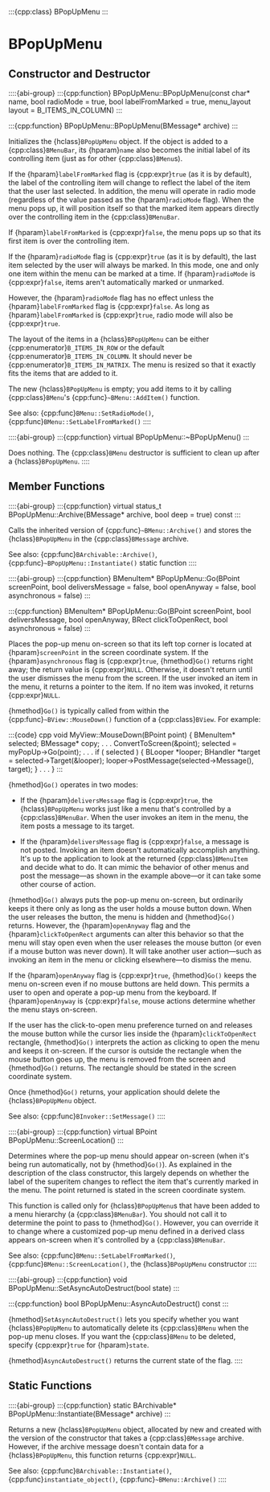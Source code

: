 :::{cpp:class} BPopUpMenu
:::

# BPopUpMenu

## Constructor and Destructor

::::{abi-group}
:::{cpp:function} BPopUpMenu::BPopUpMenu(const char* name, bool radioMode = true, bool labelFromMarked = true, menu_layout layout = B_ITEMS_IN_COLUMN)
:::

:::{cpp:function} BPopUpMenu::BPopUpMenu(BMessage* archive)
:::

Initializes the {hclass}`BPopUpMenu` object. If the object is added to a
{cpp:class}`BMenuBar`, its {hparam}`name` also becomes the initial label of
its controlling item (just as for other {cpp:class}`BMenu`s).

If the {hparam}`labelFromMarked` flag is {cpp:expr}`true` (as it is by
default), the label of the controlling item will change to reflect the
label of the item that the user last selected. In addition, the menu will
operate in radio mode (regardless of the value passed as the
{hparam}`radioMode` flag). When the menu pops up, it will position itself
so that the marked item appears directly over the controlling item in the
{cpp:class}`BMenuBar`.

If {hparam}`labelFromMarked` is {cpp:expr}`false`, the menu pops up so that
its first item is over the controlling item.

If the {hparam}`radioMode` flag is {cpp:expr}`true` (as it is by default),
the last item selected by the user will always be marked. In this mode, one
and only one item within the menu can be marked at a time. If
{hparam}`radioMode` is {cpp:expr}`false`, items aren't automatically marked
or unmarked.

However, the {hparam}`radioMode` flag has no effect unless the
{hparam}`labelFromMarked` flag is {cpp:expr}`false`. As long as
{hparam}`labelFromMarked` is {cpp:expr}`true`, radio mode will also be
{cpp:expr}`true`.

The layout of the items in a {hclass}`BPopUpMenu` can be either
{cpp:enumerator}`B_ITEMS_IN_ROW` or the default
{cpp:enumerator}`B_ITEMS_IN_COLUMN`. It should never be
{cpp:enumerator}`B_ITEMS_IN_MATRIX`. The menu is resized so that it exactly
fits the items that are added to it.

The new {hclass}`BPopUpMenu` is empty; you add items to it by calling
{cpp:class}`BMenu`'s {cpp:func}`~BMenu::AddItem()` function.

See also: {cpp:func}`BMenu::SetRadioMode()`,
{cpp:func}`BMenu::SetLabelFromMarked()`
::::

::::{abi-group}
:::{cpp:function} virtual BPopUpMenu::~BPopUpMenu()
:::

Does nothing. The {cpp:class}`BMenu` destructor is sufficient to clean up
after a {hclass}`BPopUpMenu`.
::::

## Member Functions

::::{abi-group}
:::{cpp:function} virtual status_t BPopUpMenu::Archive(BMessage* archive, bool deep = true) const
:::

Calls the inherited version of {cpp:func}`~BMenu::Archive()` and stores the
{hclass}`BPopUpMenu` in the {cpp:class}`BMessage` archive.

See also: {cpp:func}`BArchivable::Archive()`,
{cpp:func}`~BPopUpMenu::Instantiate()` static function
::::

::::{abi-group}
:::{cpp:function} BMenuItem* BPopUpMenu::Go(BPoint screenPoint, bool deliversMessage = false, bool openAnyway = false, bool asynchronous = false)
:::

:::{cpp:function} BMenuItem* BPopUpMenu::Go(BPoint screenPoint, bool deliversMessage, bool openAnyway, BRect clickToOpenRect, bool asynchronous = false)
:::

Places the pop-up menu on-screen so that its left top corner is located at
{hparam}`screenPoint` in the screen coordinate system. If the
{hparam}`asynchronous` flag is {cpp:expr}`true`, {hmethod}`Go()` returns
right away; the return value is {cpp:expr}`NULL`. Otherwise, it doesn't
return until the user dismisses the menu from the screen. If the user
invoked an item in the menu, it returns a pointer to the item. If no item
was invoked, it returns {cpp:expr}`NULL`.

{hmethod}`Go()` is typically called from within the
{cpp:func}`~BView::MouseDown()` function of a {cpp:class}`BView`. For
example:

:::{code} cpp
void MyView::MouseDown(BPoint point)
{
   BMenuItem* selected;
   BMessage* copy;
   . . .
   ConvertToScreen(&point);
   selected = myPopUp->Go(point);
   . . .
   if ( selected ) {
      BLooper *looper;
      BHandler *target = selected->Target(&looper);
      looper->PostMessage(selected->Message(), target);
   }
   . . .
}
:::

{hmethod}`Go()` operates in two modes:

- If the {hparam}`deliversMessage` flag is {cpp:expr}`true`, the
  {hclass}`BPopUpMenu` works just like a menu that's controlled by a
  {cpp:class}`BMenuBar`. When the user invokes an item in the menu, the
  item posts a message to its target.

- If the {hparam}`deliversMessage` flag is {cpp:expr}`false`, a message is
  not posted. Invoking an item doesn't automatically accomplish anything.
  It's up to the application to look at the returned {cpp:class}`BMenuItem`
  and decide what to do. It can mimic the behavior of other menus and post
  the message—as shown in the example above—or it can take some other
  course of action.

{hmethod}`Go()` always puts the pop-up menu on-screen, but ordinarily keeps
it there only as long as the user holds a mouse button down. When the user
releases the button, the menu is hidden and {hmethod}`Go()` returns.
However, the {hparam}`openAnyway` flag and the {hparam}`clickToOpenRect`
arguments can alter this behavior so that the menu will stay open even when
the user releases the mouse button (or even if a mouse button was never
down). It will take another user action—such as invoking an item in the
menu or clicking elsewhere—to dismiss the menu.

If the {hparam}`openAnyway` flag is {cpp:expr}`true`, {hmethod}`Go()` keeps
the menu on-screen even if no mouse buttons are held down. This permits a
user to open and operate a pop-up menu from the keyboard. If
{hparam}`openAnyway` is {cpp:expr}`false`, mouse actions determine whether
the menu stays on-screen.

If the user has the click-to-open menu preference turned on and releases
the mouse button while the cursor lies inside the {hparam}`clickToOpenRect`
rectangle, {hmethod}`Go()` interprets the action as clicking to open the
menu and keeps it on-screen. If the cursor is outside the rectangle when
the mouse button goes up, the menu is removed from the screen and
{hmethod}`Go()` returns. The rectangle should be stated in the screen
coordinate system.

Once {hmethod}`Go()` returns, your application should delete the
{hclass}`BPopUpMenu` object.

See also: {cpp:func}`BInvoker::SetMessage()`
::::

::::{abi-group}
:::{cpp:function} virtual BPoint BPopUpMenu::ScreenLocation()
:::

Determines where the pop-up menu should appear on-screen (when it's being
run automatically, not by {hmethod}`Go()`). As explained in the description
of the class constructor, this largely depends on whether the label of the
superitem changes to reflect the item that's currently marked in the menu.
The point returned is stated in the screen coordinate system.

This function is called only for {hclass}`BPopUpMenu`s that have been added
to a menu hierarchy (a {cpp:class}`BMenuBar`). You should not call it to
determine the point to pass to {hmethod}`Go()`. However, you can override
it to change where a customized pop-up menu defined in a derived class
appears on-screen when it's controlled by a {cpp:class}`BMenuBar`.

See also: {cpp:func}`BMenu::SetLabelFromMarked()`,
{cpp:func}`BMenu::ScreenLocation()`, the {hclass}`BPopUpMenu` constructor
::::

::::{abi-group}
:::{cpp:function} void BPopUpMenu::SetAsyncAutoDestruct(bool state)
:::

:::{cpp:function} bool BPopUpMenu::AsyncAutoDestruct() const
:::

{hmethod}`SetAsyncAutoDestruct()` lets you specify whether you want
{hclass}`BPopUpMenu` to automatically delete its {cpp:class}`BMenu` when
the pop-up menu closes. If you want the {cpp:class}`BMenu` to be deleted,
specify {cpp:expr}`true` for {hparam}`state`.

{hmethod}`AsyncAutoDestruct()` returns the current state of the flag.
::::

## Static Functions

::::{abi-group}
:::{cpp:function} static BArchivable* BPopUpMenu::Instantiate(BMessage* archive)
:::

Returns a new {hclass}`BPopUpMenu` object, allocated by new and created
with the version of the constructor that takes a {cpp:class}`BMessage`
archive. However, if the archive message doesn't contain data for a
{hclass}`BPopUpMenu`, this function returns {cpp:expr}`NULL`.

See also: {cpp:func}`BArchivable::Instantiate()`,
{cpp:func}`instantiate_object()`, {cpp:func}`~BMenu::Archive()`
::::
